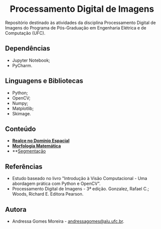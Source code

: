 <h1 align="center">Processamento Digital de Imagens</h1>
Repositório destinado às atividades da disciplina Processamento Digital de Imagens do Programa de Pós-Graduação em Engenharia	Elétrica e de Computação (UFC).

## Dependências
- Jupyter Notebook;
- PyCharm.

## Linguagens e Bibliotecas
- Python;
- OpenCV;
- Numpy;
- Matplotlib;
- Skimage. 

## Conteúdo

- **[Realce no Domínio Espacial](https://github.com/andressagomes26/PDI_Digital_ImageProcessing/tree/main/1.%20Realce%20no%20Dom%C3%ADnio%20Espacial)**
- **[Morfologia Matemática](https://github.com/andressagomes26/PDI_Digital_ImageProcessing/tree/main/2.%20Morfologia%20Matem%C3%A1tica)**
- **[Segmentação](https://github.com/andressagomes26/PDI_Digital_ImageProcessing/tree/main/3.%20Segmenta%C3%A7%C3%A3o)

## Referências
- Estudo baseado no livro "Introdução à Visão Computacional - Uma abordagem prática com Python e OpenCV".
- Processamento Digital de Imagens - 3ª edição. Gonzalez, Rafael C.; Woods, Richard E. Editora Pearson.

## Autora
- Andressa Gomes Moreira - andressagomes@alu.ufc.br.
